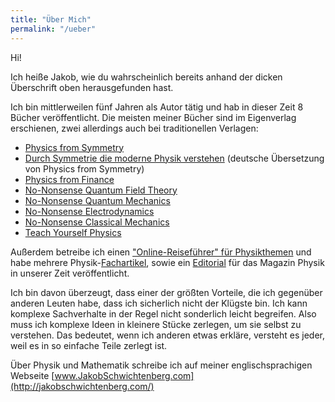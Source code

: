 ```yaml
---
title: "Über Mich"
permalink: "/ueber"
---
```


Hi!

Ich heiße Jakob, wie du wahrscheinlich bereits anhand der dicken Überschrift oben herausgefunden hast. 

Ich bin mittlerweilen fünf Jahren als Autor tätig und hab in dieser Zeit 8 Bücher veröffentlicht. Die meisten meiner Bücher sind im Eigenverlag erschienen, zwei allerdings auch bei traditionellen Verlagen:
- [Physics from Symmetry](https://www.springer.com/de/book/9783319192017)
- [Durch Symmetrie die moderne Physik verstehen](https://www.springer.com/de/book/9783662538111) (deutsche Übersetzung von Physics from Symmetry)
- [Physics from Finance](https://www.amazon.com/Physics-Finance-introduction-fundamental-interactions/dp/1795882417)
- [No-Nonsense Quantum Field Theory](https://amzn.to/39WtyY5)
- [No-Nonsense Quantum Mechanics](https://nononsensebooks.com/qm/)
- [No-Nonsense Electrodynamics](https://nononsensebooks.com/edyn/)
- [No-Nonsense Classical Mechanics](https://nononsensebooks.com/cm/)
- [Teach Yourself Physics](https://www.amazon.com/Teach-Yourself-Physics-travel-companion-ebook/dp/B084RSFZLX/)

Außerdem betreibe ich einen ["Online-Reiseführer" für Physikthemen](https://physicstravelguide.com/) und habe mehrere Physik-[Fachartikel](https://inspirehep.net/literature?sort=mostrecent&size=25&page=1&q=jakob%20schwichtenberg), sowie ein [Editorial](https://www.onlinelibrary.wiley.com/doi/full/10.1002/piuz.201870402) für das Magazin Physik in unserer Zeit veröffentlicht. 

Ich bin davon überzeugt, dass einer der größten Vorteile, die ich gegenüber anderen Leuten habe, dass ich sicherlich nicht der Klügste bin. Ich kann komplexe Sachverhalte in der Regel nicht sonderlich leicht begreifen. Also muss ich komplexe Ideen in kleinere Stücke zerlegen, um sie selbst zu verstehen. Das bedeutet, wenn ich anderen etwas erkläre, versteht es jeder, weil es in so einfache Teile zerlegt ist.

Über Physik und Mathematik schreibe ich auf meiner englischsprachigen Webseite [www.JakobSchwichtenberg.com](http://jakobschwichtenberg.com/)









